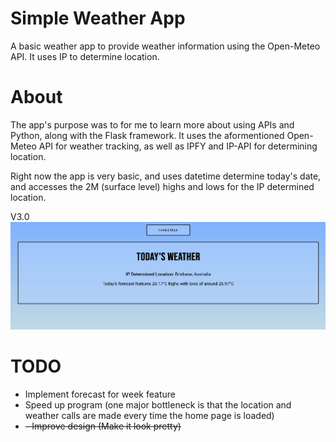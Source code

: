 # Simple Weather App
A basic weather app to provide weather information using the Open-Meteo API. It uses IP to determine location.

# About
The app's purpose was to for me to learn more about using APIs and Python, along with the Flask framework. It uses the aformentioned Open-Meteo API for weather tracking, as well as IPFY and IP-API for determining location. 

Right now the app is very basic, and uses datetime determine today's date, and accesses the 2M (surface level) highs and lows for the IP determined location.

V3.0
![Weather App V3.0](img/v3.0.png)
# TODO
- Implement forecast for week feature
- Speed up program (one major bottleneck is that the location and weather calls are made every time the home page is loaded)
- ~~- Improve design (Make it look pretty)~~

